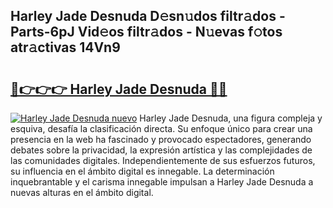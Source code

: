 ## Harley Jade Desnuda D𝚎sn𝚞dos filtr𝚊dos - Parts-6pJ Vid𝚎os filtr𝚊dos - N𝚞evas f𝚘tos atr𝚊ctivas 14Vn9

# <h2><a href="http://mb04d0.tromn.icu/?c=Harley+Jade+Desnuda">🔗👉👉👉 Harley Jade Desnuda 🔗🔗</a></h2>

[![Harley Jade Desnuda nuevo](https://i.imgur.com/pEAQMta.gif)](http://mb04d0.tromn.icu/?c=Harley+Jade+Desnuda)
Harley Jade Desnuda, una figura compleja y esquiva, desafía la clasificación directa. Su enfoque único para crear una presencia en la web ha fascinado y provocado espectadores, generando debates sobre la privacidad, la expresión artística y las complejidades de las comunidades digitales. Independientemente de sus esfuerzos futuros, su influencia en el ámbito digital es innegable. La determinación inquebrantable y el carisma innegable impulsan a Harley Jade Desnuda a nuevas alturas en el ámbito digital.
